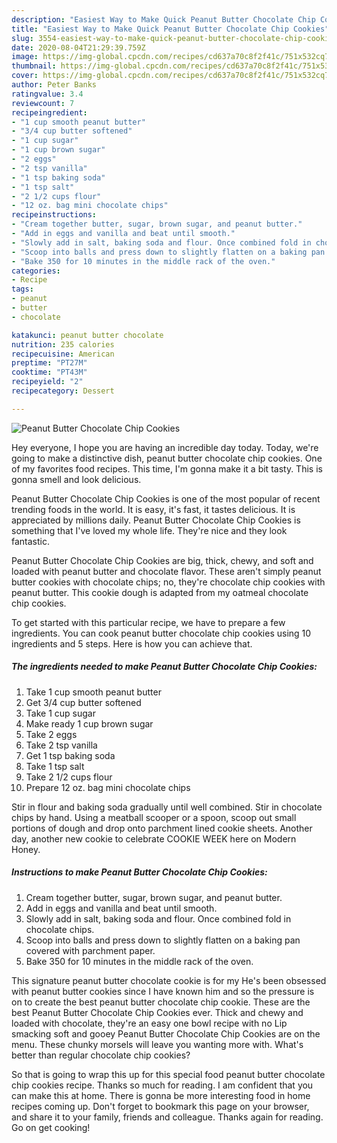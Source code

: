 ```yaml
---
description: "Easiest Way to Make Quick Peanut Butter Chocolate Chip Cookies"
title: "Easiest Way to Make Quick Peanut Butter Chocolate Chip Cookies"
slug: 3554-easiest-way-to-make-quick-peanut-butter-chocolate-chip-cookies
date: 2020-08-04T21:29:39.759Z
image: https://img-global.cpcdn.com/recipes/cd637a70c8f2f41c/751x532cq70/peanut-butter-chocolate-chip-cookies-recipe-main-photo.jpg
thumbnail: https://img-global.cpcdn.com/recipes/cd637a70c8f2f41c/751x532cq70/peanut-butter-chocolate-chip-cookies-recipe-main-photo.jpg
cover: https://img-global.cpcdn.com/recipes/cd637a70c8f2f41c/751x532cq70/peanut-butter-chocolate-chip-cookies-recipe-main-photo.jpg
author: Peter Banks
ratingvalue: 3.4
reviewcount: 7
recipeingredient:
- "1 cup smooth peanut butter"
- "3/4 cup butter softened"
- "1 cup sugar"
- "1 cup brown sugar"
- "2 eggs"
- "2 tsp vanilla"
- "1 tsp baking soda"
- "1 tsp salt"
- "2 1/2 cups flour"
- "12 oz. bag mini chocolate chips"
recipeinstructions:
- "Cream together butter, sugar, brown sugar, and peanut butter."
- "Add in eggs and vanilla and beat until smooth."
- "Slowly add in salt, baking soda and flour. Once combined fold in chocolate chips."
- "Scoop into balls and press down to slightly flatten on a baking pan covered with parchment paper."
- "Bake 350 for 10 minutes in the middle rack of the oven."
categories:
- Recipe
tags:
- peanut
- butter
- chocolate

katakunci: peanut butter chocolate 
nutrition: 235 calories
recipecuisine: American
preptime: "PT27M"
cooktime: "PT43M"
recipeyield: "2"
recipecategory: Dessert

---
```



![Peanut Butter Chocolate Chip Cookies](https://img-global.cpcdn.com/recipes/cd637a70c8f2f41c/751x532cq70/peanut-butter-chocolate-chip-cookies-recipe-main-photo.jpg)

Hey everyone, I hope you are having an incredible day today. Today, we're going to make a distinctive dish, peanut butter chocolate chip cookies. One of my favorites food recipes. This time, I'm gonna make it a bit tasty. This is gonna smell and look delicious.

Peanut Butter Chocolate Chip Cookies is one of the most popular of recent trending foods in the world. It is easy, it's fast, it tastes delicious. It is appreciated by millions daily. Peanut Butter Chocolate Chip Cookies is something that I've loved my whole life. They're nice and they look fantastic.

Peanut Butter Chocolate Chip Cookies are big, thick, chewy, and soft and loaded with peanut butter and chocolate flavor. These aren&#39;t simply peanut butter cookies with chocolate chips; no, they&#39;re chocolate chip cookies with peanut butter. This cookie dough is adapted from my oatmeal chocolate chip cookies.


To get started with this particular recipe, we have to prepare a few ingredients. You can cook peanut butter chocolate chip cookies using 10 ingredients and 5 steps. Here is how you can achieve that.

<!--inarticleads1-->

##### The ingredients needed to make Peanut Butter Chocolate Chip Cookies:

1. Take 1 cup smooth peanut butter
1. Get 3/4 cup butter softened
1. Take 1 cup sugar
1. Make ready 1 cup brown sugar
1. Take 2 eggs
1. Take 2 tsp vanilla
1. Get 1 tsp baking soda
1. Take 1 tsp salt
1. Take 2 1/2 cups flour
1. Prepare 12 oz. bag mini chocolate chips


Stir in flour and baking soda gradually until well combined. Stir in chocolate chips by hand. Using a meatball scooper or a spoon, scoop out small portions of dough and drop onto parchment lined cookie sheets. Another day, another new cookie to celebrate COOKIE WEEK here on Modern Honey. 

<!--inarticleads2-->

##### Instructions to make Peanut Butter Chocolate Chip Cookies:

1. Cream together butter, sugar, brown sugar, and peanut butter.
1. Add in eggs and vanilla and beat until smooth.
1. Slowly add in salt, baking soda and flour. Once combined fold in chocolate chips.
1. Scoop into balls and press down to slightly flatten on a baking pan covered with parchment paper.
1. Bake 350 for 10 minutes in the middle rack of the oven.


This signature peanut butter chocolate cookie is for my He&#39;s been obsessed with peanut butter cookies since I have known him and so the pressure is on to create the best peanut butter chocolate chip cookie. These are the best Peanut Butter Chocolate Chip Cookies ever. Thick and chewy and loaded with chocolate, they&#39;re an easy one bowl recipe with no Lip smacking soft and gooey Peanut Butter Chocolate Chip Cookies are on the menu. These chunky morsels will leave you wanting more with. What&#39;s better than regular chocolate chip cookies? 

So that is going to wrap this up for this special food peanut butter chocolate chip cookies recipe. Thanks so much for reading. I am confident that you can make this at home. There is gonna be more interesting food in home recipes coming up. Don't forget to bookmark this page on your browser, and share it to your family, friends and colleague. Thanks again for reading. Go on get cooking!
